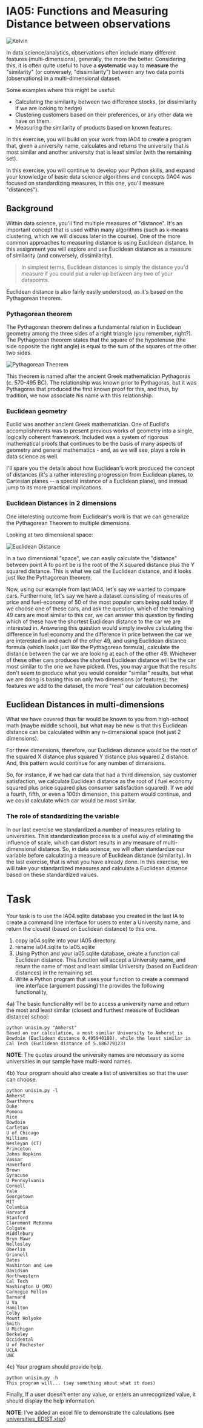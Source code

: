 # IA05: Functions and Measuring Distance between observations

![Kelvin](images/Kelvin.jpg)


In data science/analytics, observations often include many different features (multi-dimensions), generally, the more the better. Considering this, it is often quite useful to have a __systematic__ way to __measure__ the "similarity" (or conversely, "dissimilarity") between any two data points (observations) in a multi-dimensional dataset.

Some examples where this might be useful:
* Calculating the similarity between two difference stocks, (or dissimilarity if we are looking to hedge)
* Clustering customers based on their preferences, or any other data we have on them.
* Measuring the similarity of products based on known features.

In this exercise, you will build on your work from IA04 to create a program that, given a university name, calculates and returns the university that is most similar and another university that is least similar (with the remaining set).

In this exercise, you will continue to develop your Python skills, and expand your knowledge of basic data science algorithms and concepts (IA04 was focused on standardizing measures, in this one, you'll measure "distances").

## Background

Within data science, you'll find multiple measures of "distance". It's an important concept that is used within many algorithms (such as k-means clustering, which we will discuss later in the course). One of the more common approaches to measuring distance is using Euclidean distance. In this assignment you will explore and use Euclidean distance as a measure of similarity (and conversely, dissimilarity).

> In simplest terms, Euclidean distances is simply the distance you'd measure if you could put a ruler up between any two of your datapoints.

Euclidean distance is also fairly easily understood, as it's based on the Pythagorean theorem.

### Pythagorean theorem

The Pythagorean theorem defines a fundamental relation in Euclidean geometry among the three sides of a right triangle (you remember, right?). The Pythagorean theorem states that the square of the hypotenuse (the side opposite the right angle) is equal to the sum of the squares of the other two sides.

![Pythagorean Theorem](images/pythagoreantheorem.png)

This theorem is named after the ancient Greek mathematician Pythagoras (c. 570-495 BC). The relationship was known prior to Pythagoras. but it was Pythagoras that produced the first known proof for this, and thus, by tradition, we now associate his name with this relationship.

### Euclidean geometry

Euclid was another ancient Greek mathematician. One of Euclid's accomplishments was to present previous works of geometry into a single, logically coherent framework. Included was a system of rigorous mathematical proofs that continues to be the basis of many aspects of geometry and general mathematics - and, as we will see, plays a role in data science as well.

I'll spare you the details about how Euclidean's work produced the concept of distances (it's a rather interesting progression from Euclidean planes, to Cartesian planes -- a special instance of a Euclidean plane), and instead jump to its more practical implications.

### Euclidean Distances in 2 dimensions

One interesting outcome from Euclidean's work is that we can generalize the Pythagorean Theorem to multiple dimensions.

Looking at two dimensional space:

![Euclidean Distance](images/Euclidean_Dist1.png)

In a two dimensional "space", we can easily calculate the "distance" between point A to point be is the root of the X squared distance plus the Y squared distance. This is what we call the Euclidean distance, and it looks just like the Pythagorean theorem.

Now, using our example from last IA04, let's say we wanted to compare cars. Furthermore, let's say we have a dataset consisting of measures of price and fuel-economy of 50 of the most popular cars being sold today. If we choose one of these cars, and ask the question, which of the remaining 49 cars are most similar to this car, we can answer this question by finding which of these have the shortest Euclidean distance to the car we are interested in. Answering this question would simply involve calculating the difference in fuel economy and the difference in price between the car we are interested in and each of the other 49, and using Euclidean distance formula (which looks just like the Pythagorean formula), calculate the distance between the car we are looking at each of the other 49. Whichever of these other cars produces the shortest Euclidean distance will be the car most similar to the one we have picked. (Yes, you may argue that the results don't seem to produce what you would consider "similar" results, but what we are doing is basing this on only two dimensions (or features); the features we add to the dataset, the more "real" our calculation becomes)

## Euclidean Distances in multi-dimensions

What we have covered thus far would be known to you from high-school math (maybe middle school), but what may be new is that this Euclidean distance can be calculated within any n-dimensional space (not just 2 dimensions).

For three dimensions, therefore, our Euclidean distance would be the root of the squared X distance plus squared Y distance plus squared Z distance. And, this pattern would continue for any number of dimensions.

So, for instance, if we had car data that had a third dimension, say customer satisfaction, we calculate Euclidean distance as the root of ( fuel economy squared plus price squared plus consumer satisfaction squared). If we add a fourth, fifth, or even a 100th dimension, this pattern would continue, and we could calculate which car would be most similar.

### The role of standardizing the variable
In our last exercise we standardized a number of measures relating to universities. This standardization process is a useful way of eliminating the influence of scale, which can distort results in any measure of multi-dimensional distance. So, in data science, we will often standardize our variable before calculating a measure of Euclidean distance (similarity). In the last exercise, that is what you have already done. In this exercise, we will take your standardized measures and calculate a Euclidean distance based on these standardized values.

# Task

Your task is to use the IA04.sqlite database you created in the last IA to create a command line interface for users to enter a University name, and return the closest (based on Euclidean distance) to this one.

1) copy ia04.sqlite into your IA05 directory.
2) rename ia04.sqlite to ia05.sqlite
3) Using Python and your ia05.sqlite database, create a function call Euclidean distance. This function will accept a University name, and return the name of most and least similar University (based on Euclidean distances) in the remaining set.
4) Write a Python program that uses your function to create a command line interface (argument passing) the provides the following functionality,

4a) The basic functionality will be to access a university name and return the most and least similar (closest and furthest measure of Euclidean distance) school:
```
python unisim.py "Amherst"
Based on our calculation, a most similar University to Amherst is Bowdoin (Euclidean distance 0.495940108), while the least similar is Cal Tech (Euclidean distance of 5.686779123)

```
__NOTE__: The quotes around the university names are necessary as some universities in our sample have multi-word names.

4b) Your program should also create a list of universities so that the user can choose.

```
python unisim.py -l
Amherst     
Swarthmore
Duke
Pomona
Rice
Bowdoin
Carleton
U of Chicago
Williams
Wesleyan (CT)
Princeton
Johns Hopkins
Vassar
Haverford
Brown
Syracuse
U Pennsylvania
Cornell
Yale
Georgetown
MIT
Columbia
Harvard
Stanford
Claremont McKenna
Colgate
Middlebury
Bryn Mawr
Wellesley
Oberlin
Grinnell
Bates
Washinton and Lee
Davidson
Northwestern
Cal Tech
Washington U (MO)
Carnegie Mellon
Barnard
U Va
Hamilton
Colby
Mount Holyoke
Smith
U Michigan
Berkeley
Occidental
U of Rochester
UCLA
UNC
```

4c) Your program should provide help.

```
python unisim.py -h
This program will... (say something about what it does)
```

Finally, If a user doesn't enter any value, or enters an unrecognized value, it should display the help information.


__NOTE__: I've added an excel file to demonstrate the calculations (see [universities_EDIST.xlsx](universities_EDIST.xlsx))
